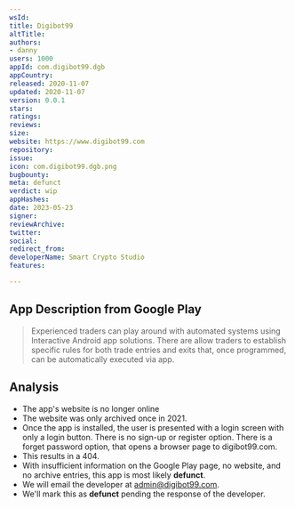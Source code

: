 ```yaml
---
wsId: 
title: Digibot99
altTitle: 
authors:
- danny
users: 1000
appId: com.digibot99.dgb
appCountry: 
released: 2020-11-07
updated: 2020-11-07
version: 0.0.1
stars: 
ratings: 
reviews: 
size: 
website: https://www.digibot99.com
repository: 
issue: 
icon: com.digibot99.dgb.png
bugbounty: 
meta: defunct
verdict: wip
appHashes: 
date: 2023-05-23
signer: 
reviewArchive: 
twitter: 
social: 
redirect_from: 
developerName: Smart Crypto Studio
features: 

---
```


## App Description from Google Play 

> Experienced traders can play around with automated systems using Interactive Android app solutions. There are allow traders to establish specific rules for both trade entries and exits that, once programmed, can be automatically executed via app.

## Analysis 

- The app's website is no longer online
- The website was only archived once in 2021.
- Once the app is installed, the user is presented with a login screen with only a login button. There is no sign-up or register option. There is a forget password option, that opens a browser page to digibot99.com. 
- This results in a 404. 
- With insufficient information on the Google Play page, no website, and no archive entries, this app is most likely **defunct**. 
- We will email the developer at admin@digibot99.com. 
- We'll mark this as **defunct** pending the response of the developer.

